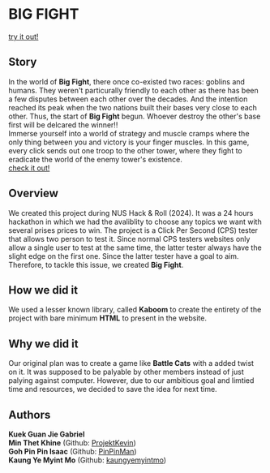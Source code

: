 # BIG FIGHT

[try it out!](https://gabrielxkuek.itch.io/big-fight-click-speed-testing)

## Story
In the world of **Big Fight**, there once co-existed two races: goblins and humans. They weren't particurally friendly to each other as there has been a few disputes between each other over the decades. And the intention reached its peak when the two nations built their bases very close to each other. Thus, the start of **Big Fight** begun. Whoever destroy the other's base first will be delcared the winner!!
<br>
Immerse yourself into a world of strategy and muscle cramps where the only thing between you and victory is your finger muscles. In this game, every click sends out one troop to the other tower, where they fight to eradicate the world of the enemy tower's existence. 
<br>
[check it out!](https://gabrielxkuek.itch.io/big-fight-click-speed-testing)

## Overview
We created this project during NUS Hack & Roll (2024). It was a 24 hours hackathon in which we had the avaliblity to choose any topics we want with several prises prices to win. The project is a Click Per Second (CPS) tester that allows two person to test it. Since normal CPS testers websites only allow a single user to test at the same time, the latter tester always have the slight edge on the first one. Since the latter tester have a goal to aim. Therefore, to tackle this issue, we created **Big Fight**.

## How we did it
We used a lesser known library, called **Kaboom** to create the entirety of the project with bare minimum **HTML** to present in the website.

## Why we did it
Our original plan was to create a game like **Battle Cats** with a added twist on it. It was supposed to be palyable by other members instead of just palying against computer. However, due to our ambitious goal and limtied time and resources, we decided to save the idea for next time.

## Authors
**Kuek Guan Jie Gabriel** <br>
**Min Thet Khine** (Github: <a href="https://github.com/ProjektKevin">ProjektKevin</a>) <br>
**Goh Pin Pin Isaac** (Github: <a href="https://github.com/PinPinMan">PinPinMan</a>) <br>
**Kaung Ye Myint Mo** (Github: <a href="https://github.com/kaungyemyintmo">kaungyemyintmo</a>)
